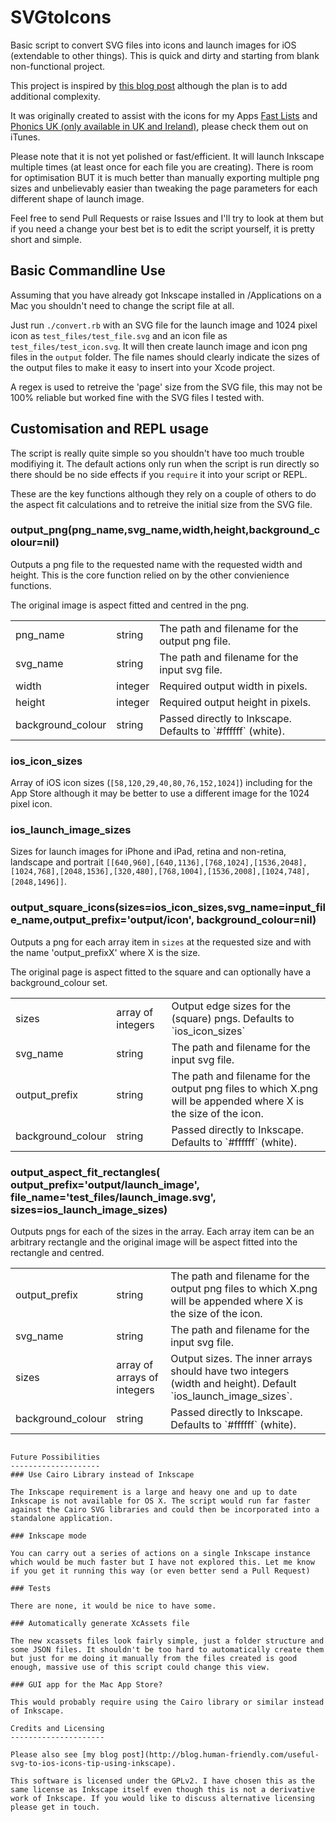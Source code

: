 SVGtoIcons
==========

Basic script to convert SVG files into icons and launch images for iOS (extendable to other things). This is quick and dirty and starting from blank non-functional project.

This project is inspired by [this blog post](http://throwachair.com/2013/10/26/generate-all-your-ios-app-icons-with-svg-and-inkscape/) although the plan is to add additional complexity.

It was originally created to assist with the icons for my Apps [Fast Lists](http://itunes.com/apps/fastlists) and [Phonics UK (only available in UK and Ireland)](http://itunes.com/apps/phonicsuk), please check them out on iTunes.

Please note that it is not yet polished or fast/efficient. It will launch Inkscape multiple times (at least once for each file you are creating). There is room for optimisation BUT it is much better than manually exporting multiple png sizes and unbelievably easier than tweaking the page parameters for each different shape of launch image.

Feel free to send Pull Requests or raise Issues and I'll try to look at them but if you need a change your best bet is to edit the script yourself, it is pretty short and simple.

Basic Commandline Use
---------------------

Assuming that you have already got Inkscape installed in /Applications on a Mac you shouldn't need to change the script file at all.

Just run `./convert.rb` with an SVG file for the launch image and 1024 pixel icon as `test_files/test_file.svg` and an icon file as `test_files/test_icon.svg`. It will then create launch image and icon png files in the `output` folder. The file names should clearly indicate the sizes of the output files to make it easy to insert into your Xcode project.

A regex is used to retreive the 'page' size from the SVG file, this may not be 100% reliable but worked fine with the SVG files I tested with.

Customisation and REPL usage
----------------------------

The script is really quite simple so you shouldn't have too much trouble modifiying it. The default actions only run when the script is run directly so there should be no side effects if you `require` it into your script or REPL.

These are the key functions although they rely on a couple of others to do the aspect fit calculations and to retreive the initial size from the SVG file.

### output_png(png_name,svg_name,width,height,background_colour=nil)

Outputs a png file to the requested name with the requested width and height. This is the core function relied on by the other convienience functions.

The original image is aspect fitted and centred in the png.

<table>
    <tr>
        <td>png_name</td><td>string</td><td>The path and filename for the output png file.</td>
    </tr>
    <tr>
        <td>svg_name</td><td>string</td><td>The path and filename for the input svg file.</td>
    </tr>
    <tr>
        <td>width</td><td>integer</td><td>Required output width in pixels.</td>
    </tr>
     <tr>
        <td>height</td><td>integer</td><td>Required output height in pixels.</td>
    </tr>
     <tr>
        <td>background_colour</td><td>string</td><td>Passed directly to Inkscape. Defaults to `#ffffff` (white).</td>
    </tr>
</table>

### ios_icon_sizes

Array of iOS icon sizes (`[58,120,29,40,80,76,152,1024]`) including for the App Store although it may be better to use a different image for the 1024 pixel icon. 

### ios_launch_image_sizes

 Sizes for launch images for iPhone and iPad, retina and non-retina, landscape and portrait `[[640,960],[640,1136],[768,1024],[1536,2048],[1024,768],[2048,1536],[320,480],[768,1004],[1536,2008],[1024,748],[2048,1496]]`. 

### output_square_icons(sizes=ios_icon_sizes,svg_name=input_file_name,output_prefix='output/icon', background_colour=nil)

Outputs a png for each array item in `sizes` at the requested size and with the name 'output_prefixX' where X is the size.

The original page is aspect fitted to the square and can optionally have a background_colour set.

<table>
    <tr>
        <td>sizes</td><td>array of integers</td><td>Output edge sizes for the (square) pngs. Defaults to `ios_icon_sizes`</td>
    </tr>
    <tr>
        <td>svg_name</td><td>string</td><td>The path and filename for the input svg file.</td>
    </tr>
    <tr>
      	<td>output_prefix</td><td>string</td><td>The path and filename for the output png files to which X.png will be appended where X is the size of the icon.</td>
    </tr>
     <tr>
        <td>background_colour</td><td>string</td><td>Passed directly to Inkscape. Defaults to `#ffffff` (white).</td>
    </tr>
</table>

### output_aspect_fit_rectangles( output_prefix='output/launch_image', file_name='test_files/launch_image.svg', sizes=ios_launch_image_sizes)

Outputs pngs for each of the sizes in the array. Each array item can be an arbitrary rectangle and the original image will be aspect fitted into the rectangle and centred.

<table>
<tr>
    <td>output_prefix</td><td>string</td><td>The path and filename for the output png files to which X.png will be appended where X is the size of the icon.</td>
    </tr>
    <tr>
        <td>svg_name</td><td>string</td><td>The path and filename for the input svg file.</td>
    </tr>
    <tr>
        <td>sizes</td><td>array of arrays of integers</td><td>Output sizes. The inner arrays should have two integers (width and height). Default `ios_launch_image_sizes`.</td>
    </tr>
     <tr>
        <td>background_colour</td><td>string</td><td>Passed directly to Inkscape. Defaults to `#ffffff` (white).</td>
    </tr>

</table>

```

Future Possibilities
--------------------
### Use Cairo Library instead of Inkscape

The Inkscape requirement is a large and heavy one and up to date Inkscape is not available for OS X. The script would run far faster against the Cairo SVG libraries and could then be incorporated into a standalone application.

### Inkscape mode

You can carry out a series of actions on a single Inkscape instance which would be much faster but I have not explored this. Let me know if you get it running this way (or even better send a Pull Request)

### Tests

There are none, it would be nice to have some.

### Automatically generate XcAssets file

The new xcassets files look fairly simple, just a folder structure and some JSON files. It shouldn't be too hard to automatically create them but just for me doing it manually from the files created is good enough, massive use of this script could change this view.

### GUI app for the Mac App Store?

This would probably require using the Cairo library or similar instead of Inkscape.

Credits and Licensing
---------------------

Please also see [my blog post](http://blog.human-friendly.com/useful-svg-to-ios-icons-tip-using-inkscape).

This software is licensed under the GPLv2. I have chosen this as the same license as Inkscape itself even though this is not a derivative work of Inkscape. If you would like to discuss alternative licensing please get in touch.

